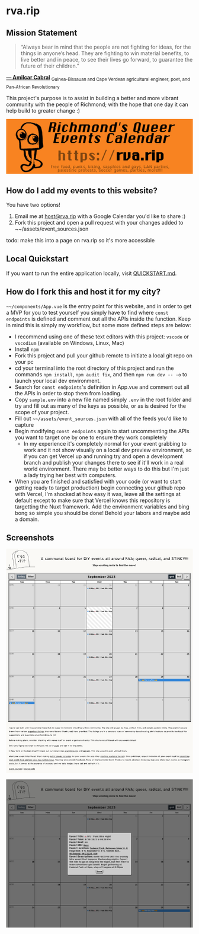 # rva.rip

## Mission Statement

> “Always bear in mind that the people are not fighting for ideas, for the things in anyone’s head. They are fighting to win material benefits, to live better and in peace, to see their lives go forward, to guarantee the future of their children.”

**[― Amilcar Cabral](https://www.marxists.org/subject/africa/cabral/1965/tnlcnev.htm)**
<sub>Guinea-Bissauan and Cape Verdean agricultural engineer, poet, and Pan-African Revolutionary</sub>

This project's purpose is to assist in building a better and more vibrant community with the people of Richmond; with the hope that one day it can help build to greater change :)

![a sticker for rva.rip. It's text is as follows: Richmond's Queer Events Calendar; https://rva.rip; free food, punks, biking, sapphics and gays, LAN parties, palestine protests, soccer games, parties, more!!!!!; with a drawing of the mascot Ripple set to the left staring at the text with a look of paranoia](./assets/sticker.png)

## How do I add my events to this website?

You have two options!

1. Email me at host@rva.rip with a Google Calendar you'd like to share :)
2. Fork this project and open a pull request with your changes added to ~~/assets/event_sources.json

todo: make this into a page on rva.rip so it's more accessible

## Local Quickstart

If you want to run the entire application locally, visit [QUICKSTART.md](QUICKSTART.md).

## How do I fork this and host it for my city?

`~~/components/App.vue` is the entry point for this website, and in order to get a MVP for you to test yourself you simply have to find where `const endpoints` is defined and comment out all the APIs inside the function. Keep in mind this is simply my workflow, but some more defined steps are below:

- I recommend using one of these text editors with this project: `vscode` or `vscodium` (available on Windows, Linux, Mac)
- Install `npm`
- Fork this project and pull your github remote to initiate a local git repo on your pc
- cd your terminal into the root directory of this project and run the commands `npm install`, `npm audit fix`, and then `npm run dev -- -o` to launch your local dev environment.
- Search for `const endpoints`'s definition in App.vue and comment out all the APIs in order to stop them from loading.
- Copy `sample.env` into a new file named simply `.env` in the root folder and try and fill out as many of the keys as possible, or as is desired for the scope of your project.
- Fill out `~~/assets/event_sources.json` with all of the feeds you'd like to capture
- Begin modifying `const endpoints` again to start uncommenting the APIs you want to target one by one to ensure they work completely
  - In my experience it's completely normal for your event grabbing to work and it not show visually on a local dev preview environment, so if you can get Vercel up and running try and open a development branch and publish your changes there to see if it'll work in a real world environment. There may be better ways to do this but I'm just a lady trying her best with computers.
- When you are finished and satisfied with your code (or want to start getting ready to target production) begin connecting your github repo with Vercel, I'm shocked at how easy it was, leave all the settings at default except to make sure that Vercel knows this repository is targetting the Nuxt framework. Add the environment variables and bing bong so simple you should be done! Behold your labors and maybe add a domain.

## Screenshots

![Screenshot1, a full height screenshot of an early development version of rva.rip](./doc/Screenshot1.png)

![Screenshot2, demonstrating the modal that appears when an event is clicked](./doc/Screenshot2.png)
